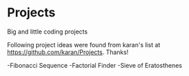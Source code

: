 # Projects
Big and little coding projects

Following project ideas were found from karan's list at https://github.com/karan/Projects.
Thanks!

-Fibonacci Sequence
-Factorial Finder
-Sieve of Eratosthenes
